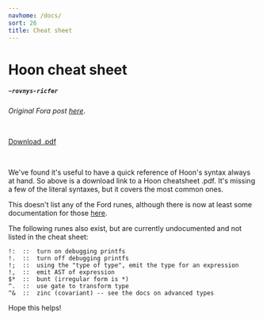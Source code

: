 ```yaml
---
navhome: /docs/
sort: 26
title: Cheat sheet
---
```


# Hoon cheat sheet
##### `~rovnys-ricfer`

_Original Fora post_ [*here*](https://urbit.org/fora/posts/~2017.9.18..22.31.06..24d5~).

<br />

[Download .pdf](https://storage.googleapis.com/media.urbit.org/docs/hoon-cheat-sheet--2017-12-12.pdf)

<br />

We've found it's useful to have a quick reference of Hoon's syntax always at
hand. So above is a download link to a Hoon cheatsheet .pdf. It's missing a
few of the literal syntaxes, but it covers the most common ones.

This doesn't list any of the Ford runes, although there is now at least
some documentation for those [here](/docs/arvo/internals/ford/runes).

The following runes also exist, but are currently undocumented and not listed in the cheat sheet:

```
!:  ::  turn on debugging printfs
!.  ::  turn off debugging printfs
!;  ::  using the "type of type", emit the type for an expression
!,  ::  emit AST of expression
$*  ::  bunt (irregular form is *)
^.  ::  use gate to transform type
^&  ::  zinc (covariant) -- see the docs on advanced types
```

Hope this helps!
